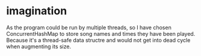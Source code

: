 # imagination

As the program could be run by multiple threads, so I have chosen ConcurrentHashMap to store song names and times they have been played. Because it's a thread-safe
data structre and would not get into dead cycle when augmenting its size. 
